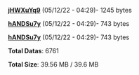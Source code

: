 [**jHWXuYq9**](/data/jHWXuYq9.txt) (05/12/22 - 04:29)- 1245 bytes

[**hANDSu7y**](/data/hANDSu7y.txt) (05/12/22 - 04:29)- 743 bytes

[**hANDSu7y**](/data/hANDSu7y.txt) (05/12/22 - 04:29)- 743 bytes

**Total Datas**: 6761

**Total Size**: 39.56 MB / 39.6 MB